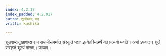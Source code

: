 ```yaml
---
index: 4.2.17
index_padded: 4.2.017
sutra: शूलौखाद् यत्
vritti: kashika

---
```

शूलशब्दादुखाशब्दाच् च सप्तमीसमर्थात् संस्कृतं भक्षाः इत्येतस्मिन्नर्थे यत् प्रत्ययो भवति। अणो ऽपवादः। शूले संस्कृतं शूल्यं मांसम्। उख्यम्।